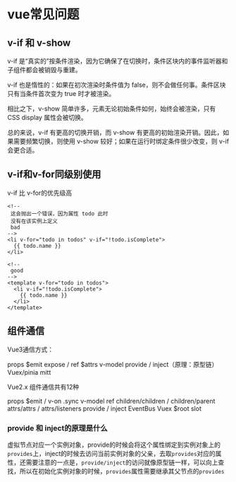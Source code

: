 # vue常见问题

## v-if 和 v-show

v-if 是“真实的”按条件渲染，因为它确保了在切换时，条件区块内的事件监听器和子组件都会被销毁与重建。

v-if 也是惰性的：如果在初次渲染时条件值为 false，则不会做任何事。条件区块只有当条件首次变为 true 时才被渲染。

相比之下，v-show 简单许多，元素无论初始条件如何，始终会被渲染，只有 CSS display 属性会被切换。

总的来说，v-if 有更高的切换开销，而 v-show 有更高的初始渲染开销。因此，如果需要频繁切换，则使用 v-show 较好；如果在运行时绑定条件很少改变，则 v-if 会更合适。

## v-if和v-for同级别使用

v-if 比 v-for的优先级高

```vue
<!--
 这会抛出一个错误，因为属性 todo 此时
 没有在该实例上定义
 bad
-->
<li v-for="todo in todos" v-if="!todo.isComplete">
  {{ todo.name }}
</li>

<!-- 
 good
-->
<template v-for="todo in todos">
  <li v-if="!todo.isComplete">
    {{ todo.name }}
  </li>
</template>

```

## 组件通信
Vue3通信方式：

props
$emit
expose / ref
$attrs
v-model
provide / inject（原理：原型链）
Vuex/pinia
mitt

Vue2.x 组件通信共有12种

props
$emit / v-on
.sync
v-model
ref
children/children / children/parent
attrs/attrs / attrs/listeners
provide / inject
EventBus
Vuex
$root
slot

### provide 和 inject的原理是什么

虚拟节点对应一个实例对象，provide的时候会将这个属性绑定到实例对象上的`provides`上，inject的时候去访问当前实例对象的父亲，去取`provides`对应的属性，还需要注意的一点是，`provide/inject`的访问就像原型链一样，可以向上查找，所以在初始化实例对象的时候，`provides`属性需要继承其父节点的`provides`


